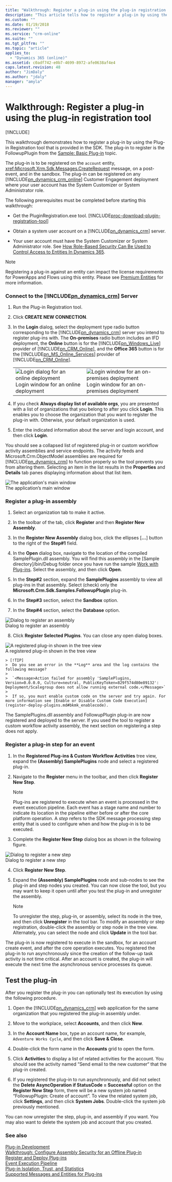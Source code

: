 ```yaml
---
title: "Walkthrough: Register a plug-in using the plug-in registration tool (Developer Guide for Dynamics 365 Customer Engagement)| MicrosoftDocs"
description: "This article tells how to register a plug-in by using the Plug-in Registration tool that is provided in the SDK."
ms.custom: ""
ms.date: 01/19/2018
ms.reviewer: ""
ms.service: "crm-online"
ms.suite: ""
ms.tgt_pltfrm: ""
ms.topic: "article"
applies_to: 
  - "Dynamics 365 (online)"
ms.assetid: c0adf742-e0b7-4699-8972-afe0638af4e4
caps.latest.revision: 48
author: "JimDaly"
ms.author: "jdaly"
manager: "amyla"
---
```

# Walkthrough: Register a plug-in using the plug-in registration tool

[!INCLUDE[](../includes/cc_applies_to_update_9_0_0.md)]

This walkthrough demonstrates how to register a plug-in by using the Plug-in Registration tool that is provided in the SDK. The plug-in to register is the FollowupPlugin from the [Sample: Basic Plug-in](sample-create-basic-plugin.md) topic.  
  
 The plug-in is to be registered on the `account` entity, <xref:Microsoft.Xrm.Sdk.Messages.CreateRequest> message, on a post-event, and in the sandbox. The plug-in can be registered on any [!INCLUDE[pn_dynamics_crm_online](../includes/pn-dynamics-crm-online.md)] Customer Engagement deployment where your user account has the System Customizer or System Administrator role.  
  
 The following prerequisites must be completed before starting this walkthrough:  
  
-   Get the PluginRegistration.exe tool. [!INCLUDE[proc-download-plugin-registration-tool](../includes/proc-download-plugin-registration-tool.md)] 
  
-   Obtain a system user account on a [!INCLUDE[pn_dynamics_crm](../includes/pn-dynamics-crm.md)] server.  
  
-   Your user account must have the System Customizer or System Administrator role. See [How Role-Based Security Can Be Used to Control Access to Entities In Dynamics 365](security-dev/how-role-based-security-control-access-entities.md).  

> [!NOTE]
>  Registering a plug-in against an entity can impact the license requirements for PowerApps and Flows using this entity. Please see [Premium Entities](https://docs.microsoft.com/powerapps/maker/common-data-service/data-platform-premium-entities) for more information.
  
### Connect to the [!INCLUDE[pn_dynamics_crm](../includes/pn-dynamics-crm.md)] Server  
  
1.  Run the Plug-in Registration tool.  
  
2.  Click **CREATE NEW CONNECTION**.  
  
3.  In the **Login** dialog, select the deployment type radio button corresponding to the [!INCLUDE[pn_dynamics_crm](../includes/pn-dynamics-crm.md)] server you intend to register plug-ins with. The **On-premises** radio button includes an IFD deployment, the **Online** button is for the [!INCLUDE[pn_Windows_Live](../includes/pn-windows-live.md)] provider of [!INCLUDE[pn_CRM_Online](../includes/pn-crm-online.md)], and the **Office 365** button is for the [!INCLUDE[pn_MS_Online_Services](../includes/pn-ms-online-services.md)] provider of [!INCLUDE[pn_CRM_Online](../includes/pn-crm-online.md)].  
  
    |||  
    |-|-|  
    |![Login dialog for an online deployment](media/crm-v6s-pr-login-online.PNG "Login dialog for an online deployment")<br />Login window for an online deployment|![Login window for an on&#45;premises deployment](media/crm-v6s-pr-login-onprem.png "Login window for an on-premises deployment")<br />Login window for an on-premises deployment|  
  
4.  If you check **Always display list of available orgs**, you are presented with a list of organizations that you belong to after you click **Login**. This enables you to choose the organization that you want to register the plug-in with. Otherwise, your default organization is used.  
  
5.  Enter the indicated information about the server and login account, and then click **Login**.  
  
 You should see a collapsed list of registered plug-in or custom workflow activity assemblies and service endpoints. The activity feeds and Microsoft.Crm.ObjectModel assemblies are required for [!INCLUDE[pn_dynamics_crm](../includes/pn-dynamics-crm.md)] to function properly so the tool prevents you from altering them. Selecting an item in the list results in the **Properties** and **Details** tab panes displaying information about that list item.  
  
 ![The application's main window](media/crm-v6s-pr-main-window.PNG "The application's main window")  
The application’s main window  
  
### Register a plug-in assembly  
  
1.  Select an organization tab to make it active.  
  
2.  In the toolbar of the tab, click **Register** and then **Register New Assembly**.  
  
3.  In the **Register New Assembly** dialog box, click the ellipses [**…**] button to the right of the **Step#1** field.  
  
4.  In the **Open** dialog box, navigate to the location of the compiled SamplePlugin.dll assembly. You will find this assembly in the [Sample directory]/bin/Debug folder once you have run the sample [Work with Plug-ins](https://code.msdn.microsoft.com/Sample-Create-a-basic-plug-64d86ade). Select the assembly, and then click **Open**.  
  
5.  In the **Step#2** section, expand the **SamplePlugins** assembly to view all plug-ins in that assembly. Select (check) only the **Microsoft.Crm.Sdk.Samples.FollowupPlugin** plug-in.  
  
6.  In the **Step#3** section, select the **Sandbox** option.  
  
7.  In the **Step#4** section, select the **Database** option.  
  
 ![Dialog to register an assembly](media/crm-v6s-pr-assembly-registration.png "Dialog to register an assembly")  
Dialog to register an assembly  
  
8.  Click **Register Selected Plugins**. You can close any open dialog boxes.  
  
 ![A registered plug&#45;in shown in the tree view](media/crm-v6s-pr-registered-plugin.PNG "A registered plug-in shown in the tree view")  
A registered plug-in shown in the tree view  
  
    > [!TIP]
    >  Do you see an error in the **Log** area and the log contains the following message?  
    >   
    >  `<Message>Action failed for assembly 'SamplePlugins, Version=0.0.0.0, Culture=neutral, PublicKeyToken=829f574d80e89132': Deployment/Scalegroup does not allow running external code.</Message>`  
    >   
    >  If so, you must enable custom code on the server and try again. For more information see [Enable or Disable Custom Code Execution](register-deploy-plugins.md#bkmk_enablecode).  
  
 The SamplePlugins.dll assembly and FollowupPlugin plug-in are now registered and deployed to the server. If you used the tool to register a custom workflow activity assembly, the next section on registering a step does not apply.  
  
### Register a plug-in step for an event  
  
1.  In the **Registered Plug-ins & Custom Workflow Activities** tree view, expand the **(Assembly) SamplePlugins** node and select a registered plug-in.  
  
2.  Navigate to the **Register** menu in the toolbar, and then click **Register New Step**.  
  
    > [!NOTE]
    >  Plug-ins are registered to execute when an event is processed in the event execution pipeline. Each event has a stage name and number to indicate its location in the pipeline either before or after the core platform operation. A *step* refers to the SDK message processing step entity that is used to configure when and how the plug-in is to be executed.  
  
3.  Complete the **Register New Step** dialog box as shown in the following figure.  
  
 ![Dialog to register a new step](media/crm-v6s-pr-register-step.png "Dialog to register a new step")  
Dialog to register a new step  
  
4.  Click **Register New Step**.  
  
5.  Expand the **(Assembly) SamplePlugins** node and sub-nodes to see the plug-in and step nodes you created. You can now close the tool, but you may want to keep it open until after you test the plug-in and unregister the assembly.  
  
    > [!NOTE]
    >  To unregister the step, plug-in, or assembly, select its node in the tree, and then click **Unregister** in the tool bar.  To modify an assembly or step registration, double-click the assembly or step node in the tree view. Alternately, you can select the node and click **Update** in the tool bar.  
  
 The plug-in is now registered to execute in the sandbox, for an account create event, and after the core operation executes. You registered the plug-in to run asynchronously since the creation of the follow-up task activity is not time critical. After an account is created, the plug-in will execute the next time the asynchronous service processes its queue.  
  
## Test the plug-in  
 After you register the plug-in you can optionally test its execution by using the following procedure.  
  
1.  Open the [!INCLUDE[pn_dynamics_crm](../includes/pn-dynamics-crm.md)] web application for the same organization that you registered the plug-in assembly under.  
  
2.  Move to the workplace, select **Accounts**, and then click **New**.  
  
3.  In the **Account Name** box, type an account name, for example, `Adventure Works Cycle`, and then click **Save & Close**.  
  
4.  Double-click the form name in the **Accounts** grid to open the form.  
  
5.  Click **Activities** to display a list of related activities for the account. You should see the activity named “Send email to the new customer“ that the plug-in created.  
  
6.  If you registered the plug-in to run asynchronously, and did not select the **Delete AsyncOperation if StatusCode = Successful** option on the **Register New Step** form, there will be a new system job named “FollowupPlugin: Create of account”. To view the related system job, click **Settings**, and then click **System Jobs**. Double-click the system job previously mentioned.  
  
 You can now unregister the step, plug-in, and assembly if you want. You may also want to delete the system job and account that you created.  
  
### See also  
 [Plug-in Development](plugin-development.md)   
 [Walkthrough: Configure Assembly Security for an Offline Plug-in](walkthrough-configure-assembly-security-offline-plugin.md)   
 [Register and Deploy Plug-ins](register-deploy-plugins.md)   
 [Event Execution Pipeline](event-execution-pipeline.md)   
 [Plug-in Isolation, Trust, and Statistics](plugin-isolation-trusts-statistics.md)   
 [Supported Messages and Entities for Plug-ins](supported-messages-entities-plugin.md)
